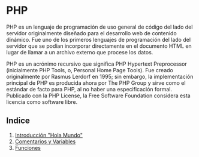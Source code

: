 # PHP 
PHP es un lenguaje de programación de uso general de código del lado del servidor originalmente diseñado para el desarrollo web de contenido dinámico. Fue uno de los primeros lenguajes de programación del lado del servidor que se podían incorporar directamente en el documento HTML en lugar de llamar a un archivo externo que procese los datos.

PHP es un acrónimo recursivo que significa PHP Hypertext Preprocessor (inicialmente PHP Tools, o, Personal Home Page Tools). Fue creado originalmente por Rasmus Lerdorf en 1995; sin embargo, la implementación principal de PHP es producida ahora por The PHP Group y sirve como el estándar de facto para PHP, al no haber una especificación formal. Publicado con la PHP License, la Free Software Foundation considera esta licencia como software libre.

## Indice
1. [Introducción "Hola Mundo"](index.php)
2. [Comentarios y Variables](segunda_pagina.php)
3. [Funciones](flujo_ejecucion.php)

